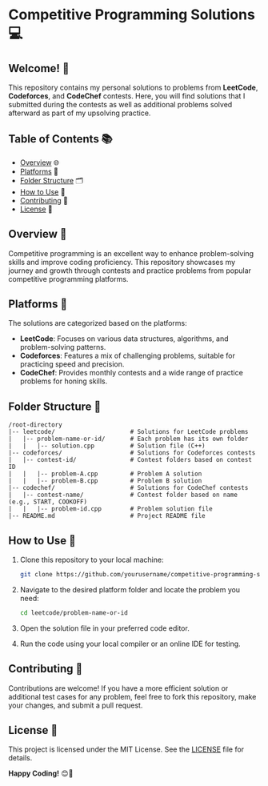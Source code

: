 # Competitive Programming Solutions 💻

## Welcome! 👋

This repository contains my personal solutions to problems from **LeetCode**, **Codeforces**, and **CodeChef** contests. Here, you will find solutions that I submitted during the contests as well as additional problems solved afterward as part of my upsolving practice.

## Table of Contents 📚

- [Overview](#overview) 🌐
- [Platforms](#platforms) 🔗
- [Folder Structure](#folder-structure) 🗂️
- [How to Use](#how-to-use) 📝
- [Contributing](#contributing) 🤝
- [License](#license) 📃

## Overview 🌟

Competitive programming is an excellent way to enhance problem-solving skills and improve coding proficiency. This repository showcases my journey and growth through contests and practice problems from popular competitive programming platforms.

## Platforms 🔗

The solutions are categorized based on the platforms:

- **LeetCode**: Focuses on various data structures, algorithms, and problem-solving patterns.
- **Codeforces**: Features a mix of challenging problems, suitable for practicing speed and precision.
- **CodeChef**: Provides monthly contests and a wide range of practice problems for honing skills.

## Folder Structure 📂

```
/root-directory
|-- leetcode/                     # Solutions for LeetCode problems
|   |-- problem-name-or-id/       # Each problem has its own folder
|   |   |-- solution.cpp          # Solution file (C++)
|-- codeforces/                   # Solutions for Codeforces contests
|   |-- contest-id/               # Contest folders based on contest ID
|   |   |-- problem-A.cpp         # Problem A solution
|   |   |-- problem-B.cpp         # Problem B solution
|-- codechef/                     # Solutions for CodeChef contests
|   |-- contest-name/             # Contest folder based on name (e.g., START, COOKOFF)
|   |   |-- problem-id.cpp        # Problem solution file
|-- README.md                     # Project README file
```

## How to Use 📝

1. Clone this repository to your local machine:
   ```bash
   git clone https://github.com/yourusername/competitive-programming-solutions.git
   ```

2. Navigate to the desired platform folder and locate the problem you need:
   ```bash
   cd leetcode/problem-name-or-id
   ```

3. Open the solution file in your preferred code editor.

4. Run the code using your local compiler or an online IDE for testing.

## Contributing 🤝

Contributions are welcome! If you have a more efficient solution or additional test cases for any problem, feel free to fork this repository, make your changes, and submit a pull request.

## License 📃

This project is licensed under the MIT License. See the [LICENSE](./LICENSE) file for details.

**Happy Coding!** 😊🚀
